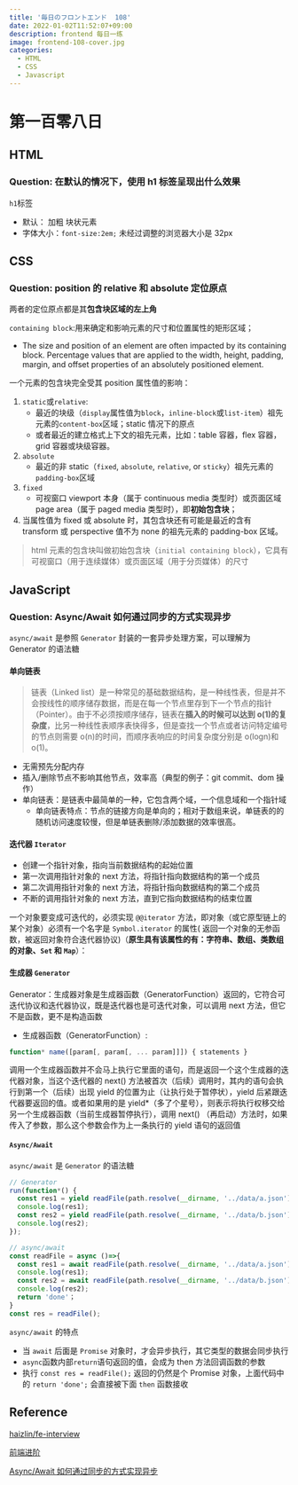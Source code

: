 ```yaml
---
title: '毎日のフロントエンド  108'
date: 2022-01-02T11:52:07+09:00
description: frontend 每日一练
image: frontend-108-cover.jpg
categories:
  - HTML
  - CSS
  - Javascript
---
```


# 第一百零八日

## HTML

### **Question:** 在默认的情况下，使用 h1 标签呈现出什么效果

`h1`标签

- 默认： 加粗 块状元素
- 字体大小：`font-size:2em;` 未经过调整的浏览器大小是 32px

## CSS

### **Question:** position 的 relative 和 absolute 定位原点

两者的定位原点都是其**包含块区域的左上角**

`containing block`:用来确定和影响元素的尺寸和位置属性的矩形区域；

- The size and position of an element are often impacted by its containing block. Percentage values that are applied to the width, height, padding, margin, and offset properties of an absolutely positioned element.

一个元素的包含块完全受其 position 属性值的影响：

1. `static`或`relative`:
   - 最近的块级（`display`属性值为`block`，`inline-block`或`list-item`）祖先元素的`content-box`区域；static 情况下的原点
   - 或者最近的建立格式上下文的祖先元素，比如：table 容器，flex 容器，grid 容器或块级容器。
2. `absolute`
   - 最近的非 static（`fixed`, `absolute`, `relative`, or `sticky`）祖先元素的`padding-box`区域
3. `fixed`
   - 可视窗口 viewport 本身（属于 continuous media 类型时）或页面区域 page area（属于 paged media 类型时），即**初始包含块**；
4. 当属性值为 fixed 或 absolute 时，其包含块还有可能是最近的含有 transform 或 perspective 值不为 none 的祖先元素的 padding-box 区域。

> html 元素的包含块叫做初始包含块（`initial containing block`），它具有可视窗口（用于连续媒体）或页面区域（用于分页媒体）的尺寸

## JavaScript

### **Question:** Async/Await 如何通过同步的方式实现异步

`async/await` 是参照 `Generator` 封装的一套异步处理方案，可以理解为 Generator 的语法糖

#### 单向链表

> 链表（Linked list）是一种常见的基础数据结构，是一种线性表，但是并不会按线性的顺序储存数据，而是在每一个节点里存到下一个节点的指针（Pointer）。由于不必须按顺序储存，链表在**插入的时候可以达到 o(1)的复杂度**，比另一种线性表顺序表快得多，但是查找一个节点或者访问特定编号的节点则需要 o(n)的时间，而顺序表响应的时间复杂度分别是 o(logn)和 o(1)。

- 无需预先分配内存
- 插入/删除节点不影响其他节点，效率高（典型的例子：git commit、dom 操作）
- 单向链表：是链表中最简单的一种，它包含两个域，一个信息域和一个指针域
  - 单向链表特点：节点的链接方向是单向的；相对于数组来说，单链表的的随机访问速度较慢，但是单链表删除/添加数据的效率很高。

#### 迭代器 `Iterator`

- 创建一个指针对象，指向当前数据结构的起始位置
- 第一次调用指针对象的 next 方法，将指针指向数据结构的第一个成员
- 第二次调用指针对象的 next 方法，将指针指向数据结构的第二个成员
- 不断的调用指针对象的 next 方法，直到它指向数据结构的结束位置

一个对象要变成可迭代的，必须实现 `@@iterator` 方法，即对象（或它原型链上的某个对象）必须有一个名字是 `Symbol.iterator` 的属性( 返回一个对象的无参函数，被返回对象符合迭代器协议)（**原生具有该属性的有：字符串、数组、类数组的对象、`Set` 和 `Map`**）：

#### 生成器 `Generator`

Generator：生成器对象是生成器函数（GeneratorFunction）返回的，它符合可迭代协议和迭代器协议，既是迭代器也是可迭代对象，可以调用 next 方法，但它不是函数，更不是构造函数

- 生成器函数（GeneratorFunction）:

```js
function* name([param[, param[, ... param]]]) { statements }
```

调用一个生成器函数并不会马上执行它里面的语句，而是返回一个这个生成器的迭代器对象，当这个迭代器的 next() 方法被首次（后续）调用时，其内的语句会执行到第一个（后续）出现 yield 的位置为止（让执行处于暂停状），yield 后紧跟迭代器要返回的值。或者如果用的是 yield\*（多了个星号），则表示将执行权移交给另一个生成器函数（当前生成器暂停执行），调用 next() （再启动）方法时，如果传入了参数，那么这个参数会作为上一条执行的 yield 语句的返回值

#### `Async/Await`

`async/await` 是 `Generator` 的语法糖

```js
// Generator
run(function*() {
  const res1 = yield readFile(path.resolve(__dirname, '../data/a.json'), { encoding: 'utf8' });
  console.log(res1);
  const res2 = yield readFile(path.resolve(__dirname, '../data/b.json'), { encoding: 'utf8' });
  console.log(res2);
});

// async/await
const readFile = async ()=>{
  const res1 = await readFile(path.resolve(__dirname, '../data/a.json'), { encoding: 'utf8' });
  console.log(res1);
  const res2 = await readFile(path.resolve(__dirname, '../data/b.json'), { encoding: 'utf8' });
  console.log(res2);
  return 'done'；
}
const res = readFile();
```

`async/await` 的特点

- 当 `await` 后面是 `Promise` 对象时，才会异步执行，其它类型的数据会同步执行
- `async`函数内部`return`语句返回的值，会成为 then 方法回调函数的参数
- 执行 `const res = readFile();` 返回的仍然是个 Promise 对象，上面代码中的 `return 'done';` 会直接被下面 `then` 函数接收

## Reference

[haizlin/fe-interview](https://github.com/haizlin/fe-interview)

[前端进阶](https://muyiy.cn/)

[Async/Await 如何通过同步的方式实现异步](https://muyiy.cn/question/async/9.html)
